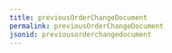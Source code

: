 ```yaml
---
title: previousOrderChangeDocument
permalink: previousOrderChangeDocument
jsonid: previousorderchangedocument
---
```

